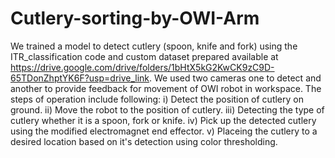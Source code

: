 # Cutlery-sorting-by-OWI-Arm
We trained a model to detect cutlery (spoon, knife and fork) using the ITR_classification code and custom dataset prepared available at https://drive.google.com/drive/folders/1bHtX5kG2KwCK9zC9D-65TDonZhptYK6F?usp=drive_link.
We used two cameras one to detect and another to provide feedback for movement of OWI robot in workspace.
The steps of operation include following:
i) Detect the position of cutlery on ground.
ii) Move the robot to the position of cutlery.
iii) Detecting the type of cutlery whether it is a spoon, fork or knife.
iv) Pick up the detected cutlery using the modified electromagnet end effector.
v) Placeing the cutlery to a desired location based on it's detection using color thresholding.
